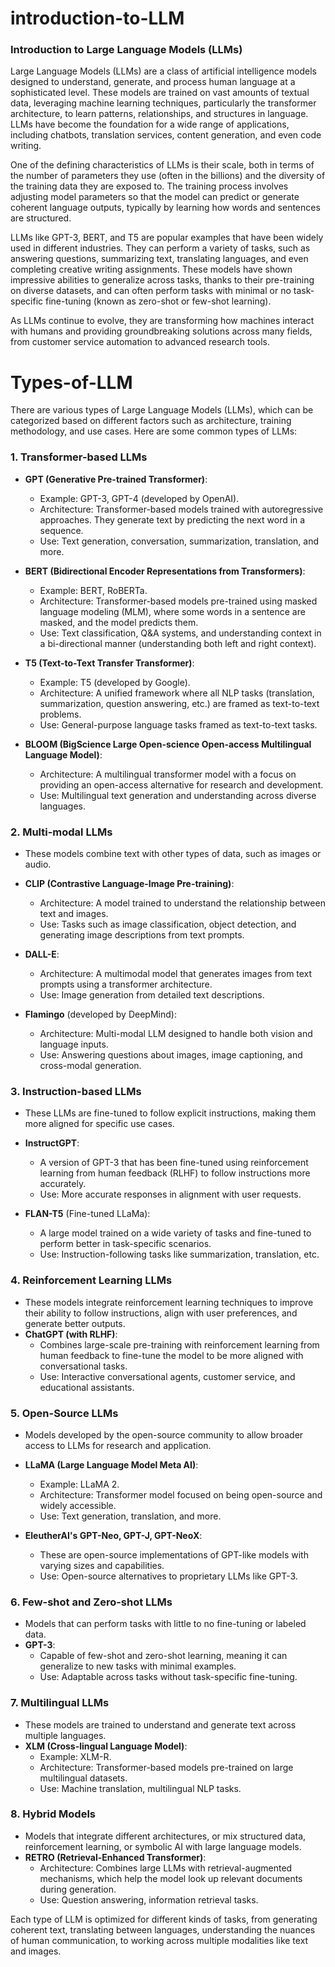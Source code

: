 # introduction-to-LLM
### Introduction to Large Language Models (LLMs)

Large Language Models (LLMs) are a class of artificial intelligence models designed to understand, generate, and process human language at a sophisticated level. These models are trained on vast amounts of textual data, leveraging machine learning techniques, particularly the transformer architecture, to learn patterns, relationships, and structures in language. LLMs have become the foundation for a wide range of applications, including chatbots, translation services, content generation, and even code writing.

One of the defining characteristics of LLMs is their scale, both in terms of the number of parameters they use (often in the billions) and the diversity of the training data they are exposed to. The training process involves adjusting model parameters so that the model can predict or generate coherent language outputs, typically by learning how words and sentences are structured.

LLMs like GPT-3, BERT, and T5 are popular examples that have been widely used in different industries. They can perform a variety of tasks, such as answering questions, summarizing text, translating languages, and even completing creative writing assignments. These models have shown impressive abilities to generalize across tasks, thanks to their pre-training on diverse datasets, and can often perform tasks with minimal or no task-specific fine-tuning (known as zero-shot or few-shot learning).

As LLMs continue to evolve, they are transforming how machines interact with humans and providing groundbreaking solutions across many fields, from customer service automation to advanced research tools.
# Types-of-LLM
There are various types of Large Language Models (LLMs), which can be categorized based on different factors such as architecture, training methodology, and use cases. Here are some common types of LLMs:

### 1. **Transformer-based LLMs**
   - **GPT (Generative Pre-trained Transformer)**:
     - Example: GPT-3, GPT-4 (developed by OpenAI).
     - Architecture: Transformer-based models trained with autoregressive approaches. They generate text by predicting the next word in a sequence.
     - Use: Text generation, conversation, summarization, translation, and more.

   - **BERT (Bidirectional Encoder Representations from Transformers)**:
     - Example: BERT, RoBERTa.
     - Architecture: Transformer-based models pre-trained using masked language modeling (MLM), where some words in a sentence are masked, and the model predicts them.
     - Use: Text classification, Q&A systems, and understanding context in a bi-directional manner (understanding both left and right context).

   - **T5 (Text-to-Text Transfer Transformer)**:
     - Example: T5 (developed by Google).
     - Architecture: A unified framework where all NLP tasks (translation, summarization, question answering, etc.) are framed as text-to-text problems.
     - Use: General-purpose language tasks framed as text-to-text tasks.

   - **BLOOM (BigScience Large Open-science Open-access Multilingual Language Model)**:
     - Architecture: A multilingual transformer model with a focus on providing an open-access alternative for research and development.
     - Use: Multilingual text generation and understanding across diverse languages.

### 2. **Multi-modal LLMs**
   - These models combine text with other types of data, such as images or audio.
   - **CLIP (Contrastive Language-Image Pre-training)**:
     - Architecture: A model trained to understand the relationship between text and images.
     - Use: Tasks such as image classification, object detection, and generating image descriptions from text prompts.

   - **DALL-E**:
     - Architecture: A multimodal model that generates images from text prompts using a transformer architecture.
     - Use: Image generation from detailed text descriptions.

   - **Flamingo** (developed by DeepMind):
     - Architecture: Multi-modal LLM designed to handle both vision and language inputs.
     - Use: Answering questions about images, image captioning, and cross-modal generation.

### 3. **Instruction-based LLMs**
   - These LLMs are fine-tuned to follow explicit instructions, making them more aligned for specific use cases.
   - **InstructGPT**:
     - A version of GPT-3 that has been fine-tuned using reinforcement learning from human feedback (RLHF) to follow instructions more accurately.
     - Use: More accurate responses in alignment with user requests.

   - **FLAN-T5** (Fine-tuned LLaMa):
     - A large model trained on a wide variety of tasks and fine-tuned to perform better in task-specific scenarios.
     - Use: Instruction-following tasks like summarization, translation, etc.

### 4. **Reinforcement Learning LLMs**
   - These models integrate reinforcement learning techniques to improve their ability to follow instructions, align with user preferences, and generate better outputs.
   - **ChatGPT (with RLHF)**:
     - Combines large-scale pre-training with reinforcement learning from human feedback to fine-tune the model to be more aligned with conversational tasks.
     - Use: Interactive conversational agents, customer service, and educational assistants.

### 5. **Open-Source LLMs**
   - Models developed by the open-source community to allow broader access to LLMs for research and application.
   - **LLaMA (Large Language Model Meta AI)**:
     - Example: LLaMA 2.
     - Architecture: Transformer model focused on being open-source and widely accessible.
     - Use: Text generation, translation, and more.
  
   - **EleutherAI's GPT-Neo, GPT-J, GPT-NeoX**:
     - These are open-source implementations of GPT-like models with varying sizes and capabilities.
     - Use: Open-source alternatives to proprietary LLMs like GPT-3.

### 6. **Few-shot and Zero-shot LLMs**
   - Models that can perform tasks with little to no fine-tuning or labeled data.
   - **GPT-3**:
     - Capable of few-shot and zero-shot learning, meaning it can generalize to new tasks with minimal examples.
     - Use: Adaptable across tasks without task-specific fine-tuning.

### 7. **Multilingual LLMs**
   - These models are trained to understand and generate text across multiple languages.
   - **XLM (Cross-lingual Language Model)**:
     - Example: XLM-R.
     - Architecture: Transformer-based models pre-trained on large multilingual datasets.
     - Use: Machine translation, multilingual NLP tasks.

### 8. **Hybrid Models**
   - Models that integrate different architectures, or mix structured data, reinforcement learning, or symbolic AI with large language models.
   - **RETRO (Retrieval-Enhanced Transformer)**:
     - Architecture: Combines large LLMs with retrieval-augmented mechanisms, which help the model look up relevant documents during generation.
     - Use: Question answering, information retrieval tasks.

Each type of LLM is optimized for different kinds of tasks, from generating coherent text, translating between languages, understanding the nuances of human communication, to working across multiple modalities like text and images.
